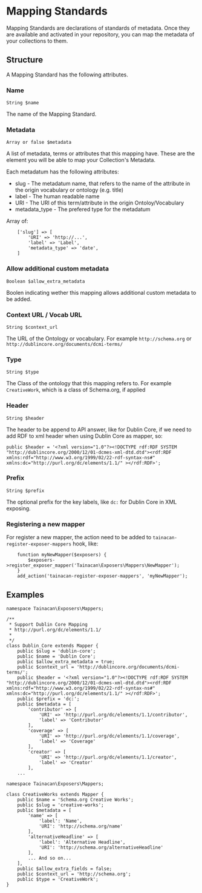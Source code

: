 # Mapping Standards

Mapping Standards are declarations of standards of metadata. Once they are available and activated in your repository, you can map the metadata of your collections to them.

## Structure

A Mapping Standard has the following attributes.

### Name

	String $name

The name of the Mapping Standard.

### Metadata

	Array or false $metadata

A list of metadata, terms or attributes that this mapping have. These are the element you will be able to map your Collection's Metadata.

Each metadatum has the following attributes:

* slug - The metadatum name, that refers to the name of the attribute in the origin vocabulary or ontology (e.g. title)
* label - The human readable name
* URI - The URI of this term/attribute in the origin Ontoloy/Vocabulary
* metadata_type - The prefered type for the metadatum

Array of:
```
	['slug'] => [
		'URI' => 'http://...',
		'label' => 'Label',
		'metadata_type' => 'date',
	]
```
### Allow additional custom metadata

	Boolean $allow_extra_metadata

Boolen indicating wether this mapping allows additional custom metadata to be added.

### Context URL / Vocab URL

	String $context_url

The URL of the Ontology or vocabulary. For example `http://schema.org` or  `http://dublincore.org/documents/dcmi-terms/`

### Type

	String $type

The Class of the ontology that this mapping refers to. For example `CreativeWork`, which is a class of Schema.org, if applied

### Header

	String $header

The header to be append to API answer, like for Dublin Core, if we need to add RDF to xml header when using Dublin Core as mapper, so:
```
public $header = '<?xml version="1.0"?><!DOCTYPE rdf:RDF SYSTEM "http://dublincore.org/2000/12/01-dcmes-xml-dtd.dtd"><rdf:RDF xmlns:rdf="http://www.w3.org/1999/02/22-rdf-syntax-ns#" xmlns:dc="http://purl.org/dc/elements/1.1/" ></rdf:RDF>';
```

### Prefix

	String $prefix
	
The optional prefix for the key labels, like ```dc:``` for Dublin Core in XML exposing. 

### Registering a new mapper
For register a new mapper, the action need to be added to `tainacan-register-exposer-mappers` hook, like:
```
	function myNewMapper($exposers) {
		$exposers->register_exposer_mapper('Tainacan\Exposers\Mappers\NewMapper');
	}
	add_action('tainacan-register-exposer-mappers', 'myNewMapper');
```

## Examples

```
namespace Tainacan\Exposers\Mappers;

/**
 * Support Dublin Core Mapping 
 * http://purl.org/dc/elements/1.1/
 *
 */
class Dublin_Core extends Mapper {
	public $slug = 'dublin-core';
	public $name = 'Dublin Core';
	public $allow_extra_metadata = true;
	public $context_url = 'http://dublincore.org/documents/dcmi-terms/';
	public $header = '<?xml version="1.0"?><!DOCTYPE rdf:RDF SYSTEM "http://dublincore.org/2000/12/01-dcmes-xml-dtd.dtd"><rdf:RDF xmlns:rdf="http://www.w3.org/1999/02/22-rdf-syntax-ns#" xmlns:dc="http://purl.org/dc/elements/1.1/" ></rdf:RDF>';
	public $prefix = 'dc:';
	public $metadata = [
		'contributor' => [
			'URI' => 'http://purl.org/dc/elements/1.1/contributor',
			'label' => 'Contributor'
		],
		'coverage' => [
			'URI' => 'http://purl.org/dc/elements/1.1/coverage',
			'label' => 'Coverage'
		],
		'creator' => [
			'URI' => 'http://purl.org/dc/elements/1.1/creator',
			'label' => 'Creator'
		],
	...
```

```
namespace Tainacan\Exposers\Mappers;

class CreativeWorks extends Mapper {
	public $name = 'Schema.org Creative Works';
	public $slug = 'creative-works';
	public $metadata = [
		'name' => [
			'label': 'Name',
			'URI': 'http://schema.org/name'
		],
		'alternativeHeadline' => [
			'label': 'Alternative Headline',
			'URI': 'http://schema.org/alternativeHeadline'
		],
		... And so on...
	],
	public $allow_extra_fields = false;
	public $context_url = 'http://schema.org';
	public $type = 'CreativeWork';
}
```

